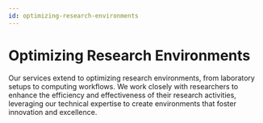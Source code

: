 ```yaml
---
id: optimizing-research-environments
---
```


# Optimizing Research Environments

Our services extend to optimizing research environments, from laboratory setups to computing workflows. We work closely with researchers to enhance the efficiency and effectiveness of their research activities, leveraging our technical expertise to create environments that foster innovation and excellence.
